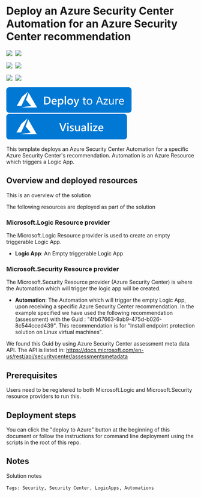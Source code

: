 # Deploy an Azure Security Center Automation for an Azure Security Center recommendation

<IMG SRC="https://azurequickstartsservice.blob.core.windows.net/badges/101-securitycenter-create-automation-for-specific-recommendations/PublicLastTestDate.svg" />&nbsp;
<IMG SRC="https://azurequickstartsservice.blob.core.windows.net/badges/101-securitycenter-create-automation-for-specific-recommendations/PublicDeployment.svg" />&nbsp;

<IMG SRC="https://azurequickstartsservice.blob.core.windows.net/badges/101-securitycenter-create-automation-for-specific-recommendations/FairfaxLastTestDate.svg" />&nbsp;
<IMG SRC="https://azurequickstartsservice.blob.core.windows.net/badges/101-securitycenter-create-automation-for-specific-recommendations/FairfaxDeployment.svg" />&nbsp;

<IMG SRC="https://azurequickstartsservice.blob.core.windows.net/badges/101-securitycenter-create-automation-for-specific-recommendations/BestPracticeResult.svg" />&nbsp;
<IMG SRC="https://azurequickstartsservice.blob.core.windows.net/badges/101-securitycenter-create-automation-for-specific-recommendations/CredScanResult.svg" />&nbsp;
    
<a href="https://portal.azure.com/#create/Microsoft.Template/uri/https%3A%2F%2Fraw.githubusercontent.com%2FAzure%2Fazure-quickstart-templates%2Fmaster%2F101-securitycenter-create-automation-for-specific-recommendations%2Fazuredeploy.json" target="_blank">
    <img src="https://raw.githubusercontent.com/Azure/azure-quickstart-templates/master/1-CONTRIBUTION-GUIDE/images/deploytoazure.svg?sanitize=true"/>
</a>
<a href="http://armviz.io/#/?load=https%3A%2F%2Fraw.githubusercontent.com%2FAzure%2Fazure-quickstart-templates%2Fmaster%2F101-securitycenter-create-automation-for-specific-recommendations%2Fazuredeploy.json" target="_blank">
    <img src="https://raw.githubusercontent.com/Azure/azure-quickstart-templates/master/1-CONTRIBUTION-GUIDE/images/visualizebutton.svg?sanitize=true"/>
</a>



This template deploys an Azure Security Center Automation for a specific Azure Security Center's recommendation.
Automation is an Azure Resource which triggers a Logic App.

## Overview and deployed resources

This is an overview of the solution

The following resources are deployed as part of the solution

### Microsoft.Logic Resource provider

The Microsoft.Logic Resource provider is used to create an empty triggerable Logic App.

+ **Logic App**: An Empty triggerable Logic App


### Microsoft.Security Resource provider

The Microsoft.Security Resource provider (Azure Security Center) is where the Automation which will trigger the logic app will be created. 

+ **Automation**: The Automation which will trigger the empty Logic App, upon receiving a specific Azure Security Center recommendation.
In the example specified we have used the following recommendation (assessment) with the Guid : "4fb67663-9ab9-475d-b026-8c544cced439". 
This recommendation is for "Install endpoint protection solution on Linux virtual machines".

We found this Guid by using Azure Security Center assessment meta data API. 
The API is listed in:
https://docs.microsoft.com/en-us/rest/api/securitycenter/assessmentsmetadata

## Prerequisites

Users need to be registered to both Microsoft.Logic and Microsoft.Security resource providers to run this.

## Deployment steps

You can click the "deploy to Azure" button at the beginning of this document or follow the instructions for command line deployment using the scripts in the root of this repo.


## Notes

Solution notes

`Tags: Security, Security Center, LogicApps, Automations`
